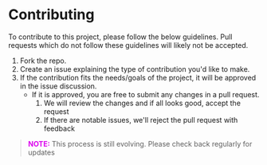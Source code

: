 ﻿# Contributing

To contribute to this project, please follow the below guidelines. Pull requests which do not follow these guidelines will likely not be accepted.

1. Fork the repo. 
2. Create an issue explaining the type of contribution you'd like to make.
3. If the contribution fits the needs/goals of the project, it will be approved in the issue discussion.
   - If it is approved, you are free to submit any changes in a pull request.
     1. We will review the changes and if all looks good, accept the request
     2. If there are notable issues, we'll reject the pull request with feedback

> <font color="dark red"><b> NOTE:</b></font> This process is still evolving. Please check back regularly for updates 